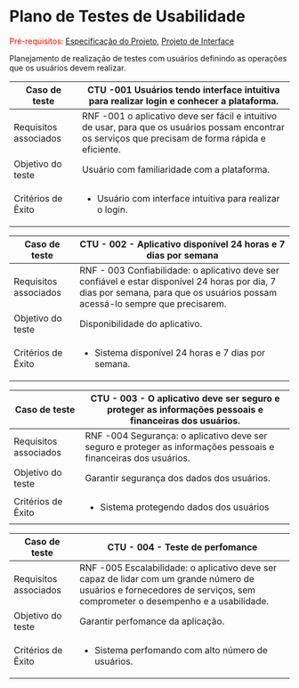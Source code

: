 # Plano de Testes de Usabilidade

<span style="color:red">Pré-requisitos: <a href="2-Especificação do Projeto.md"> Especificação do Projeto</a></span>, <a href="3-Projeto de Interface.md"> Projeto de Interface</a>

Planejamento de realização de testes com usuários definindo as operações que os usuários devem realizar.


|Caso de teste   | CTU -001 Usuários tendo interface intuitiva para realizar login e conhecer a plataforma.
|------|-----------------------------------------|
|Requisitos associados |RNF -001 o aplicativo deve ser fácil e intuitivo de usar, para que os usuários possam encontrar os serviços que precisam de forma rápida e eficiente.
|Objetivo do teste | Usuário com familiaridade com a plataforma.
|Critérios de Êxito | <ul><li>Usuário com interface intuitiva para realizar o login.</li></ul>



|Caso de teste   | CTU - 002 - Aplicativo disponível 24 horas e 7 dias por semana 
|------|-----------------------------------------|
|Requisitos associados | RNF - 003 Confiabilidade: o aplicativo deve ser confiável e estar disponível 24 horas por dia, 7 dias por semana, para que os usuários possam acessá-lo sempre que precisarem.
|Objetivo do teste | Disponibilidade do aplicativo. 
|Critérios de Êxito | <ul><li>Sistema disponível 24 horas e 7 dias por semana.</li></ul>

|Caso de teste   | CTU - 003 - O aplicativo deve ser seguro e proteger as informações pessoais e financeiras dos usuários.
|------|-----------------------------------------|
|Requisitos associados |RNF -004 Segurança: o aplicativo deve ser seguro e proteger as informações pessoais e financeiras dos usuários.	
|Objetivo do teste | Garantir segurança dos dados dos usuários. 
|Critérios de Êxito | <ul><li>Sistema protegendo dados dos usuários</li></ul>


|Caso de teste   | CTU - 004 - Teste de perfomance
|------|-----------------------------------------|
|Requisitos associados |RNF -005 Escalabilidade: o aplicativo deve ser capaz de lidar com um grande número de usuários e fornecedores de serviços, sem comprometer o desempenho e a usabilidade.	
|Objetivo do teste | Garantir perfomance da aplicação. 
|Critérios de Êxito | <ul><li>Sistema perfomando com alto número de usuários.</li></ul>


